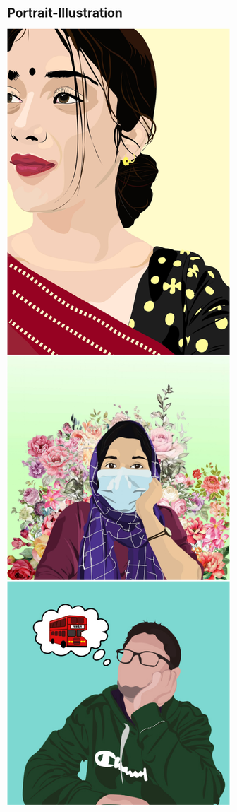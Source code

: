 # Portrait-Illustration

<p align="center">
<img src="https://github.com/NoushinTasnim/Portrait-Illustration/blob/main/164204008_937551573718506_7557819539585599779_n.jpg" width="600"/>

<img src="https://github.com/NoushinTasnim/Portrait-Illustration/blob/main/176258223_1532850190253687_2342296429643613396_n.jpg" width="600"/>

<img src="https://github.com/NoushinTasnim/Portrait-Illustration/blob/main/Untitled-2%20(1).jpg" width="600"/>

</p>
